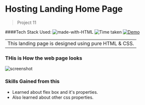 # Hosting Landing Home Page

> Project 11

####Tech Stack Used:
![made-with-HTML](https://img.shields.io/badge/Made%20with-HTML%20&%20CSS-blue?style=for-the-badge)
![Time taken](https://img.shields.io/badge/Time%20taken-02H%3A05M%3A19S-tomato?style=for-the-badge&logo=Clockify)
[![Demo](https://img.shields.io/badge/See%20Demo-Visit-green?style=for-the-badge&logo=web)](https://lawhomepage1.netlify.app/)

<table>
<tr>
<td>
  This landing page is designed using pure HTML & CSS.
</td>
</tr>
</table>

### THis is How the web page looks

![screenshot](./assets/project1.png)

### Skills Gained from this

- Learned about flex box and it's properties.
- Also learned about other css properties.
